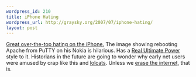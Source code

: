 ```yaml
--- 
wordpress_id: 210
title: iPhone Hating
wordpress_url: http://graysky.org/2007/07/iphone-hating/
layout: post
---
```

<a href="http://www.thebestpageintheuniverse.net/c.cgi?u=iphone">Great over-the-top hating on the iPhone.</a> The image showing rebooting Apache from PuTTY on his Nokia is hilarious. Has a <a href="http://www.realultimatepower.net/">Real Ultimate Power</a> style to it. Historians in the future are going to wonder why early net users were amused by crap like this and <a href="http://icanhascheezburger.com/">lolcats</a>. Unless we <a href="http://www.theonion.com/content/video/breaking_news_all_online_data">erase the internet</a>, that is. 
